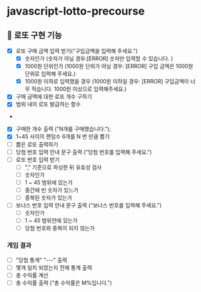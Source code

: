 # javascript-lotto-precourse

## 🎱 로또 구현 기능

- [x] 로또 구매 금액 입력 받기("구입금액을 입력해 주세요.")
  - [x] 숫자인가 (숫자가 아닐 경우:[ERROR] 숫자만 입력할 수 있습니다. )
  - [x] 1000원 단위인가 (1000원 단위가 아닐 경우: [ERROR] 구입 금액은 1000원 단위로 입력해 주세요.)
  - [x] 1000원 이하로 입력했을 경우 (1000원 이하일 경우: [ERROR] 구입금액이 너무 적습니다. 1000원 이상으로 입력해주세요.)
- [x] 구매 금액에 대한 로또 개수 구하기
- [x] 범위 내의 로또 발급하는 함수
-
- [x] 구매한 개수 출력 ("N개를 구매했습니다.");
- [x] 1~45 사이의 랜덤수 6개를 N 번 만큼 뽑기
- [ ] 뽑은 로또 출력하기
      <br/>
- [ ] 당첨 번호 입력 안내 문구 출력 ("당첨 번호를 입력해 주세요.")
- [ ] 로또 번호 입력 받기
  - [ ] "," 기준으로 파싱한 뒤 유효성 검사
  - [ ] 숫자인가
  - [ ] 1 ~ 45 범위에 있는가
  - [ ] 중간에 빈 숫자가 있느가
  - [ ] 중복된 숫자가 있는가
- [ ] 보너스 번호 입력 안내 문구 출력 ("보너스 번호를 입력해 주세요.")
  - [ ] 숫자인가
  - [ ] 1 ~ 45 범위안에 있는가
  - [ ] 당첨 번호와 중복이 되지 않는가

### 게임 결과

- [ ] "당첨 통계" "---" 출력
- [ ] 몇개 일치 되었는지 전체 통계 출력
- [ ] 총 수익률 계산
- [ ] 총 수익률 출력 ("총 수익률은 M%입니다.")
